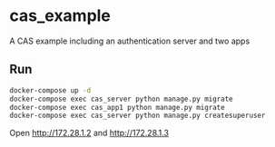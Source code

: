 # cas_example
A CAS example including an authentication server and two apps

## Run
```sh
docker-compose up -d
docker-compose exec cas_server python manage.py migrate
docker-compose exec cas_app1 python manage.py migrate
docker-compose exec cas_server python manage.py createsuperuser
```

Open http://172.28.1.2 and http://172.28.1.3
